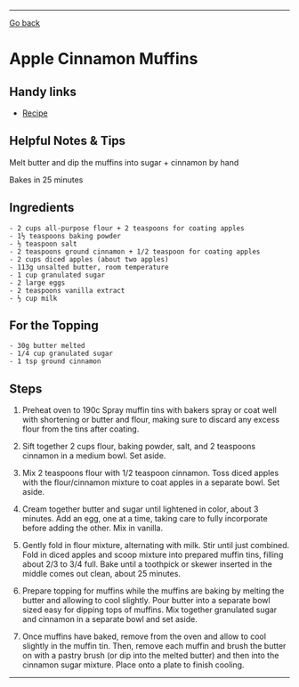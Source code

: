 ---
[Go back](/cook_book/)

# Apple Cinnamon Muffins

## Handy links

- [Recipe](https://addapinch.com/cinnamon-apple-muffins-recipe/)

## Helpful Notes & Tips

Melt butter and dip the muffins into sugar + cinnamon by hand

Bakes in 25 minutes

## Ingredients

    - 2 cups all-purpose flour + 2 teaspoons for coating apples
    - 1½ teaspoons baking powder
    - ½ teaspoon salt
    - 2 teaspoons ground cinnamon + 1/2 teaspoon for coating apples
    - 2 cups diced apples (about two apples)
    - 113g unsalted butter, room temperature
    - 1 cup granulated sugar
    - 2 large eggs
    - 2 teaspoons vanilla extract
    - ½ cup milk

## For the Topping

    - 30g butter melted
    - 1/4 cup granulated sugar
    - 1 tsp ground cinnamon

## Steps

1. Preheat oven to 190c Spray muffin tins with bakers spray or coat well with shortening or butter and flour, making sure to discard any excess flour from the tins after coating.

2. Sift together 2 cups flour, baking powder, salt, and 2 teaspoons cinnamon in a medium bowl. Set aside.

3. Mix 2 teaspoons flour with 1/2 teaspoon cinnamon. Toss diced apples with the flour/cinnamon mixture to coat apples in a separate bowl. Set aside.

4. Cream together butter and sugar until lightened in color, about 3 minutes. Add an egg, one at a time, taking care to fully incorporate before adding the other. Mix in vanilla.

5. Gently fold in flour mixture, alternating with milk. Stir until just combined. Fold in diced apples and scoop mixture into prepared muffin tins, filling about 2/3 to 3/4 full. Bake until a toothpick or skewer inserted in the middle comes out clean, about 25 minutes.

6. Prepare topping for muffins while the muffins are baking by melting the butter and allowing to cool slightly. Pour butter into a separate bowl sized easy for dipping tops of muffins. Mix together granulated sugar and cinnamon in a separate bowl and set aside.

7. Once muffins have baked, remove from the oven and allow to cool slightly in the muffin tin. Then, remove each muffin and brush the butter on with a pastry brush (or dip into the melted butter) and then into the cinnamon sugar mixture. Place onto a plate to finish cooling.


* * *
